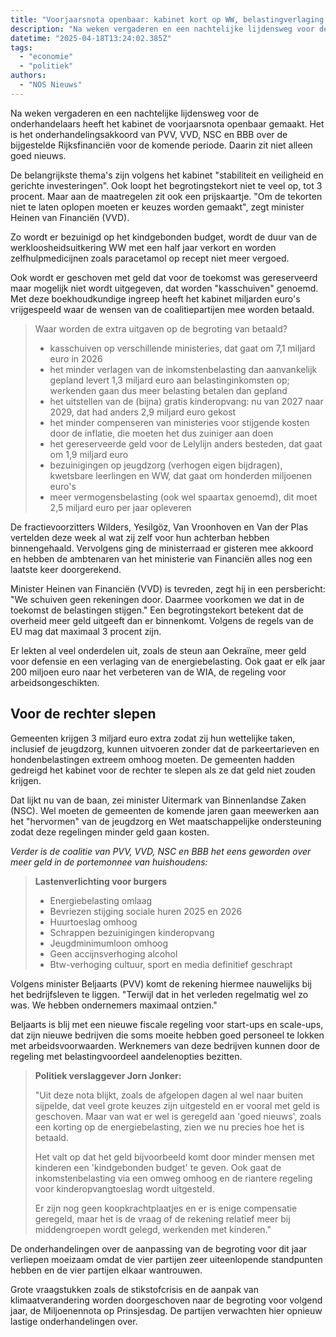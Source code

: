 ```yaml
---
title: "Voorjaarsnota openbaar: kabinet kort op WW, belastingverlaging minder dan gepland"
description: "Na weken vergaderen en een nachtelijke lijdensweg voor de onderhandelaars heeft het kabinet de voorjaarsnota openbaar gemaakt"
datetime: "2025-04-18T13:24:02.385Z"
tags:
  - "economie"
  - "politiek"
authors:
  - "NOS Nieuws"
---
```


Na weken vergaderen en een nachtelijke lijdensweg voor de onderhandelaars heeft het kabinet de voorjaarsnota openbaar gemaakt. Het is het onderhandelingsakkoord van PVV, VVD, NSC en BBB over de bijgestelde Rijksfinanciën voor de komende periode. Daarin zit niet alleen goed nieuws.

De belangrijkste thema's zijn volgens het kabinet "stabiliteit en veiligheid en gerichte investeringen". Ook loopt het begrotingstekort niet te veel op, tot 3 procent. Maar aan de maatregelen zit ook een prijskaartje. "Om de tekorten niet te laten oplopen moeten er keuzes worden gemaakt", zegt minister Heinen van Financiën (VVD).

Zo wordt er bezuinigd op het kindgebonden budget, wordt de duur van de werkloosheidsuitkering WW met een half jaar verkort en worden zelfhulpmedicijnen zoals paracetamol op recept niet meer vergoed.

Ook wordt er geschoven met geld dat voor de toekomst was gereserveerd maar mogelijk niet wordt uitgegeven, dat worden "kasschuiven" genoemd. Met deze boekhoudkundige ingreep heeft het kabinet miljarden euro's vrijgespeeld waar de wensen van de coalitiepartijen mee worden betaald.

> Waar worden de extra uitgaven op de begroting van betaald?
>
> - kasschuiven op verschillende ministeries, dat gaat om 7,1 miljard euro in 2026
> - het minder verlagen van de inkomstenbelasting dan aanvankelijk gepland levert 1,3 miljard euro aan belastinginkomsten op; werkenden gaan dus meer belasting betalen dan gepland
> - het uitstellen van de (bijna) gratis kinderopvang: nu van 2027 naar 2029, dat had anders 2,9 miljard euro gekost
> - het minder compenseren van ministeries voor stijgende kosten door de inflatie, die moeten het dus zuiniger aan doen
> - het gereserveerde geld voor de Lelylijn anders besteden, dat gaat om 1,9 miljard euro
> - bezuinigingen op jeugdzorg (verhogen eigen bijdragen), kwetsbare leerlingen en WW, dat gaat om honderden miljoenen euro's
> - meer vermogensbelasting (ook wel spaartax genoemd), dit moet 2,5 miljard euro per jaar opleveren

De fractievoorzitters Wilders, Yesilgöz, Van Vroonhoven en Van der Plas vertelden deze week al wat zij zelf voor hun achterban hebben binnengehaald. Vervolgens ging de ministerraad er gisteren mee akkoord en hebben de ambtenaren van het ministerie van Financiën alles nog een laatste keer doorgerekend.

Minister Heinen van Financiën (VVD) is tevreden, zegt hij in een persbericht: "We schuiven geen rekeningen door. Daarmee voorkomen we dat in de toekomst de belastingen stijgen." Een begrotingstekort betekent dat de overheid meer geld uitgeeft dan er binnenkomt. Volgens de regels van de EU mag dat maximaal 3 procent zijn.

Er lekten al veel onderdelen uit, zoals de steun aan Oekraïne, meer geld voor defensie en een verlaging van de energiebelasting. Ook gaat er elk jaar 200 miljoen euro naar het verbeteren van de WIA, de regeling voor arbeidsongeschikten.

## Voor de rechter slepen

Gemeenten krijgen 3 miljard euro extra zodat zij hun wettelijke taken, inclusief de jeugdzorg, kunnen uitvoeren zonder dat de parkeertarieven en hondenbelastingen extreem omhoog moeten. De gemeenten hadden gedreigd het kabinet voor de rechter te slepen als ze dat geld niet zouden krijgen.

Dat lijkt nu van de baan, zei minister Uitermark van Binnenlandse Zaken (NSC). Wel moeten de gemeenten de komende jaren gaan meewerken aan het "hervormen" van de jeugdzorg en Wet maatschappelijke ondersteuning zodat deze regelingen minder geld gaan kosten.

*Verder is de coalitie van PVV, VVD, NSC en BBB het eens geworden over meer geld in de portemonnee van huishoudens:*

> **Lastenverlichting voor burgers**
>
> - Energiebelasting omlaag
> - Bevriezen stijging sociale huren 2025 en 2026
> - Huurtoeslag omhoog
> - Schrappen bezuinigingen kinderopvang
> - Jeugdminimumloon omhoog
> - Geen accijnsverhoging alcohol
> - Btw-verhoging cultuur, sport en media definitief geschrapt

Volgens minister Beljaarts (PVV) komt de rekening hiermee nauwelijks bij het bedrijfsleven te liggen. "Terwijl dat in het verleden regelmatig wel zo was. We hebben ondernemers maximaal ontzien."

Beljaarts is blij met een nieuwe fiscale regeling voor start-ups en scale-ups, dat zijn nieuwe bedrijven die soms moeite hebben goed personeel te lokken met arbeidsvoorwaarden. Werknemers van deze bedrijven kunnen door de regeling met belastingvoordeel aandelenopties bezitten.

> **Politiek verslaggever Jorn Jonker:**
>
> "Uit deze nota blijkt, zoals de afgelopen dagen al wel naar buiten sijpelde, dat veel grote keuzes zijn uitgesteld en er vooral met geld is geschoven. Maar van wat er wel is geregeld aan 'goed nieuws', zoals een korting op de energiebelasting, zien we nu precies hoe het is betaald.
>
> Het valt op dat het geld bijvoorbeeld komt door minder mensen met kinderen een 'kindgebonden budget' te geven. Ook gaat de inkomstenbelasting via een omweg omhoog en de riantere regeling voor kinderopvangtoeslag wordt uitgesteld.
>
> Er zijn nog geen koopkrachtplaatjes en er is enige compensatie geregeld, maar het is de vraag of de rekening relatief meer bij middengroepen wordt gelegd, werkenden met kinderen."

De onderhandelingen over de aanpassing van de begroting voor dit jaar verliepen moeizaam omdat de vier partijen zeer uiteenlopende standpunten hebben en de vier partijen elkaar wantrouwen.

Grote vraagstukken zoals de stikstofcrisis en de aanpak van klimaatverandering worden doorgeschoven naar de begroting voor volgend jaar, de Miljoenennota op Prinsjesdag. De partijen verwachten hier opnieuw lastige onderhandelingen over.
